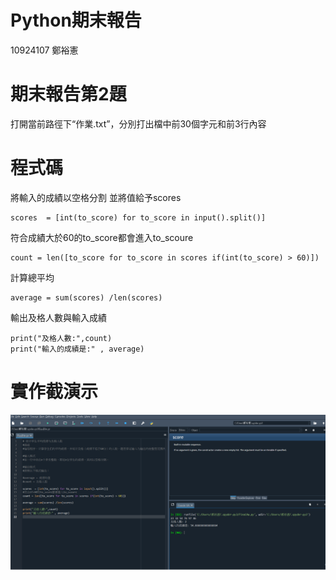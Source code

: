 # Python期末報告
10924107 鄭裕憲
# 期末報告第2題
打開當前路徑下“作業.txt”，分別打出檔中前30個字元和前3行內容
# 程式碼
將輸入的成績以空格分割
並將值給予scores
```
scores  = [int(to_score) for to_score in input().split()]
```
符合成績大於60的to_score都會進入to_scoure
```
count = len([to_score for to_score in scores if(int(to_score) > 60)])
```
計算總平均
```
average = sum(scores) /len(scores)
```
輸出及格人數與輸入成績
```
print("及格人數:",count)
print("輸入的成績是:" , average)
```
# 實作截演示
![image](https://github.com/OHIMEOPP/FinalHwPy/blob/main/FinalHwpy.png)
